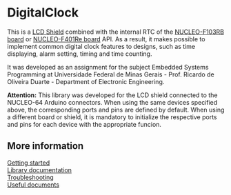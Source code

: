 # DigitalClock

This is a [LCD Shield](https://wiki.dfrobot.com/LCD_KeyPad_Shield_For_Arduino_SKU__DFR0009) combined with the internal RTC of the [NUCLEO-F103RB board](https://www.st.com/en/evaluation-tools/nucleo-f103rb.html) or [NUCLEO-F401Re board](https://www.st.com/en/evaluation-tools/nucleo-f401re.html) API. As a result, it makes possible to implement common digital clock features to designs, such as time displaying, alarm setting, timing and time counting.

It was developed as an assignment for the subject Embedded Systems Programming at Universidade Federal de Minas Gerais - Prof. Ricardo de Oliveira Duarte - Department of Electronic Engineering.

**Attention:** 
This library was developed for the LCD shield connected to the NUCLEO-64 Arduino connectors.
When using the same devices specified above, the corresponding ports and pins are defined by default. When using a different board or shield, it is mandatory to initialize the respective ports and pins for each device with the appropriate funcion.

## More information ##
[Getting started](https://github.com/geraldopugiallidepaiva/DigitalClock/wiki/Getting-started)\
[Library documentation](https://github.com/geraldopugiallidepaiva/DigitalClock/wiki/Library-documentation)\
[Troubleshooting](https://github.com/geraldopugiallidepaiva/DigitalClock/wiki/Troubleshooting)\
[Useful documents](https://github.com/geraldopugiallidepaiva/DigitalClock/wiki/Useful-documents)
